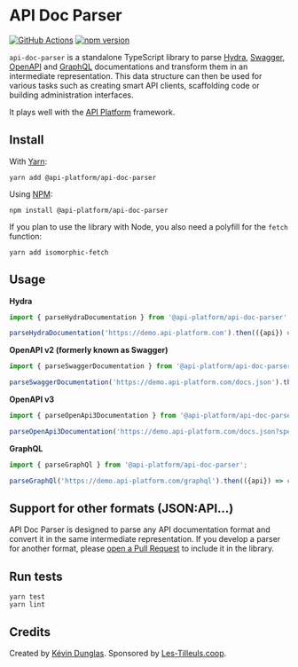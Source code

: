 # API Doc Parser

[![GitHub Actions](https://github.com/api-platform/api-doc-parser/workflows/CI/badge.svg?branch=main)](https://github.com/api-platform/api-doc-parser/actions?query=workflow%3ACI+branch%3Amain)
[![npm version](https://badge.fury.io/js/%40api-platform%2Fapi-doc-parser.svg)](https://badge.fury.io/js/%40api-platform%2Fapi-doc-parser)

`api-doc-parser` is a standalone TypeScript library to parse [Hydra](http://hydra-cg.com), [Swagger](https://swagger.io/specification/v2/), [OpenAPI](https://github.com/OAI/OpenAPI-Specification#the-openapi-specification) and [GraphQL](https://graphql.org/) documentations
and transform them in an intermediate representation.
This data structure can then be used for various tasks such as creating smart API clients,
scaffolding code or building administration interfaces.

It plays well with the [API Platform](https://api-platform.com) framework.

## Install

With [Yarn](https://yarnpkg.com/):

    yarn add @api-platform/api-doc-parser

Using [NPM](https://www.npmjs.com/):

    npm install @api-platform/api-doc-parser

If you plan to use the library with Node, you also need a polyfill for the `fetch` function:

    yarn add isomorphic-fetch

## Usage

**Hydra**
```javascript
import { parseHydraDocumentation } from '@api-platform/api-doc-parser';

parseHydraDocumentation('https://demo.api-platform.com').then(({api}) => console.log(api));
```

**OpenAPI v2 (formerly known as Swagger)**
```javascript
import { parseSwaggerDocumentation } from '@api-platform/api-doc-parser';

parseSwaggerDocumentation('https://demo.api-platform.com/docs.json').then(({api}) => console.log(api));
```

**OpenAPI v3**
```javascript
import { parseOpenApi3Documentation } from '@api-platform/api-doc-parser';

parseOpenApi3Documentation('https://demo.api-platform.com/docs.json?spec_version=3').then(({api}) => console.log(api));
```

**GraphQL**
```javascript
import { parseGraphQl } from '@api-platform/api-doc-parser';

parseGraphQl('https://demo.api-platform.com/graphql').then(({api}) => console.log(api));
```

## Support for other formats (JSON:API...)

API Doc Parser is designed to parse any API documentation format and convert it in the same intermediate representation.
If you develop a parser for another format, please [open a Pull Request](https://github.com/api-platform/api-doc-parser/pulls)
to include it in the library.

## Run tests

    yarn test
    yarn lint

## Credits

Created by [Kévin Dunglas](https://dunglas.fr). Sponsored by [Les-Tilleuls.coop](https://les-tilleuls.coop).
